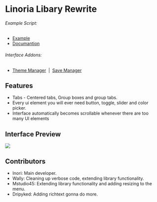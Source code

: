 # Linoria Libary Rewrite

###### Example Script: 
* [Example](Example.lua)
* [Documantion](Documantion.lua)

###### Interface Addons:
* [Theme Manager](Theme.lua)&nbsp;&nbsp;|&nbsp;&nbsp;[Save Manager](SaveManager.lua) 

## Features
- Tabs - Centered tabs, Group boxes and group tabs.
- Every ui element you will ever need button, toggle, slider and color picker.
- Interface automatically becomes scrollable whenever there are too many UI elements

## Interface Preview
<img src="https://i.imgur.com/qs0Hqc6.png" />

## Contributors
- Inori: Main developer.
- Wally: Cleaning up verbose code, extending library functionality.
- Mstudio45: Extending library functionality and adding resizing to the menu.
- Dripyked: Adding richtext gonna do more.
